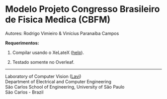 
Modelo Projeto Congresso Brasileiro de Fisica Medica (CBFM)
======

Autores: Rodrigo Vimieiro & Vinícius Paranaíba Campos


**Requerimentos:**
1. Compilar usando o XeLateX ([help]([https://pt.overleaf.com/learn/how-to/Changing_compiler](https://pt.overleaf.com/learn/how-to/Changing_compiler))).

2. Testado somente no Overleaf.

---
Laboratory of Computer Vision ([Lavi](http://iris.sel.eesc.usp.br/lavi/))</br>
Department of Electrical and Computer Engineering</br>
São Carlos School of Engineering, University of São Paulo</br>
São Carlos - Brazil</br>
